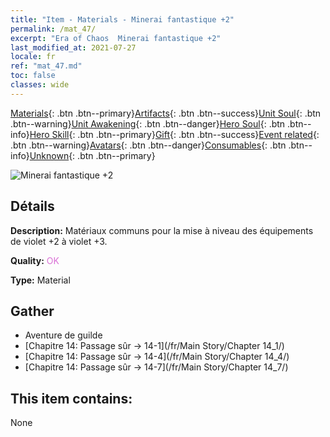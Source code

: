 ```yaml
---
title: "Item - Materials - Minerai fantastique +2"
permalink: /mat_47/
excerpt: "Era of Chaos  Minerai fantastique +2"
last_modified_at: 2021-07-27
locale: fr
ref: "mat_47.md"
toc: false
classes: wide
---
```

 [Materials](/ItemsFR/){: .btn .btn--primary}[Artifacts](/ItemsFR/Artifacts/){: .btn .btn--success}[Unit Soul](/ItemsFR/UnitSoul/){: .btn .btn--warning}[Unit Awakening](/ItemsFR/UnitAwakening/){: .btn .btn--danger}[Hero Soul](/ItemsFR/HeroSoul/){: .btn .btn--info}[Hero Skill](/ItemsFR/HeroSkill/){: .btn .btn--primary}[Gift](/ItemsFR/Gift/){: .btn .btn--success}[Event related](/ItemsFR/Events/){: .btn .btn--warning}[Avatars](/ItemsFR/Avatars/){: .btn .btn--danger}[Consumables](/ItemsFR/Consumables/){: .btn .btn--info}[Unknown](/ItemsFR/Unknown/){: .btn .btn--primary}

 ![Minerai fantastique +2](/images/t/i_cailiao_kuangshi2.png)

## Détails
 **Description:** Matériaux communs pour la mise à niveau des équipements de violet +2 à violet +3.

 **Quality:** <span style="color: #DA70D6">OK</span>

 **Type:** Material

## Gather

*    Aventure de guilde 
*    [Chapitre 14: Passage sûr -> 14-1](/fr/Main Story/Chapter 14_1/) 
*    [Chapitre 14: Passage sûr -> 14-4](/fr/Main Story/Chapter 14_4/) 
*    [Chapitre 14: Passage sûr -> 14-7](/fr/Main Story/Chapter 14_7/) 

## This item contains:

  None

